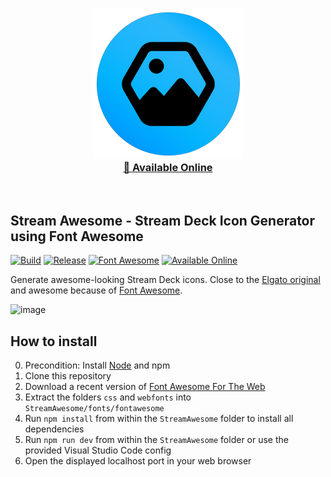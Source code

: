 <p align="center">
  <h3 align="center"><a href="https://streamawesome.app"><img src = "streamawesome-logo.png"/></a><br>
  <a href="https://streamawesome.app">🔗 Available Online</a></h3>
</p>
<p>&nbsp;</p>

## Stream Awesome - Stream Deck Icon Generator using Font Awesome


[![Build](https://img.shields.io/github/actions/workflow/status/sebinside/StreamAwesome/build.yml)](https://github.com/sebinside/StreamAwesome/actions)
[![Release](https://img.shields.io/github/v/release/sebinside/StreamAwesome)](https://github.com/sebinside/StreamAwesome/releases)
[![Font Awesome](https://img.shields.io/badge/Font%20Awesome-v6.6.0-orange)](https://fontawesome.com)
[![Available Online](https://img.shields.io/badge/Available-Online-teal)](https://streamawesome.app)


Generate awesome-looking Stream Deck icons. Close to the [Elgato original](https://www.elgato.com/stream-deck) and awesome because of [Font Awesome](https://fontawesome.com/).

![image](preview.png)

## How to install
0. Precondition: Install [Node](https://nodejs.org) and npm
1. Clone this repository
2. Download a recent version of [Font Awesome For The Web](https://fontawesome.com/download)
3. Extract the folders `css` and `webfonts` into `StreamAwesome/fonts/fontawesome`
4. Run `npm install` from within the `StreamAwesome` folder to install all dependencies
5. Run `npm run dev` from within the `StreamAwesome` folder or use the provided Visual Studio Code config
6. Open the displayed localhost port in your web browser
